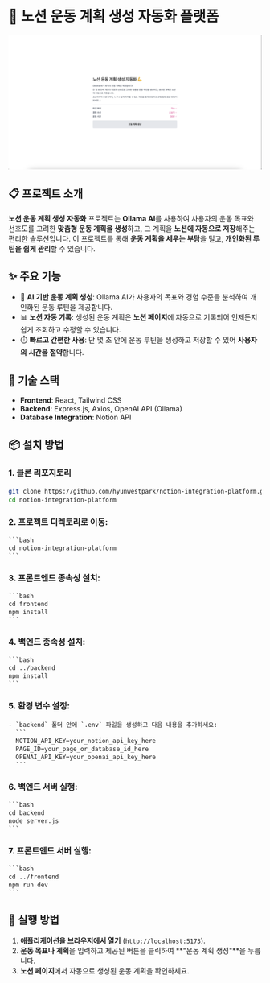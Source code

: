 # 💪 노션 운동 계획 생성 자동화 플랫폼

![입력 폼 스크린샷](screenshots/platform_image.png)

## 📋 프로젝트 소개

**노션 운동 계획 생성 자동화** 프로젝트는 **Ollama AI**를 사용하여 사용자의 운동 목표와 선호도를 고려한 **맞춤형 운동 계획을 생성**하고, 그 계획을 **노션에 자동으로 저장**해주는 편리한 솔루션입니다. 이 프로젝트를 통해 **운동 계획을 세우는 부담**을 덜고, **개인화된 루틴을 쉽게 관리**할 수 있습니다.

## ✨ 주요 기능

- 🤖 **AI 기반 운동 계획 생성**: Ollama AI가 사용자의 목표와 경험 수준을 분석하여 개인화된 운동 루틴을 제공합니다.
- 📊 **노션 자동 기록**: 생성된 운동 계획은 **노션 페이지**에 자동으로 기록되어 언제든지 쉽게 조회하고 수정할 수 있습니다.
- ⏱️ **빠르고 간편한 사용**: 단 몇 초 안에 운동 루틴을 생성하고 저장할 수 있어 **사용자의 시간을 절약**합니다.

## 🚀 기술 스택

- **Frontend**: React, Tailwind CSS
- **Backend**: Express.js, Axios, OpenAI API (Ollama)
- **Database Integration**: Notion API

## 📦 설치 방법

### 1. 클론 리포지토리

```bash
git clone https://github.com/hyunwestpark/notion-integration-platform.git
cd notion-integration-platform
```

### 2. 프로젝트 디렉토리로 이동:

    ```bash
    cd notion-integration-platform
    ```

### 3. 프론트엔드 종속성 설치:

    ```bash
    cd frontend
    npm install
    ```

### 4. 백엔드 종속성 설치:

    ```bash
    cd ../backend
    npm install
    ```

### 5. 환경 변수 설정:

    - `backend` 폴더 안에 `.env` 파일을 생성하고 다음 내용을 추가하세요:
      ```
      NOTION_API_KEY=your_notion_api_key_here
      PAGE_ID=your_page_or_database_id_here
      OPENAI_API_KEY=your_openai_api_key_here
      ```

### 6. 백엔드 서버 실행:

    ```bash
    cd backend
    node server.js
    ```

### 7. 프론트엔드 서버 실행:

    ```bash
    cd ../frontend
    npm run dev
    ```

## 🏃 실행 방법

1. **애플리케이션을 브라우저에서 열기** (`http://localhost:5173`).
2. **운동 목표나 계획**을 입력하고 제공된 버튼을 클릭하여 **"운동 계획 생성"**을 누릅니다.
3. **노션 페이지**에서 자동으로 생성된 운동 계획을 확인하세요.
